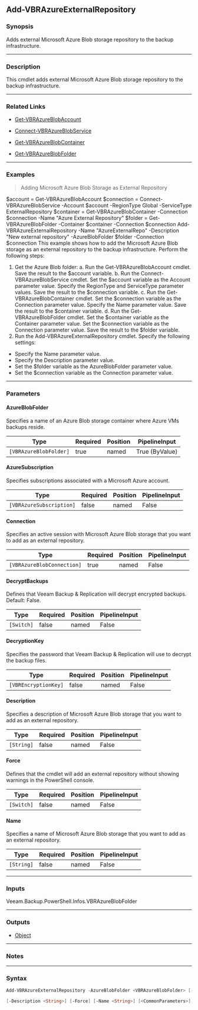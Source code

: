 Add-VBRAzureExternalRepository
------------------------------

### Synopsis
Adds external Microsoft Azure Blob storage repository to the backup infrastructure.

---

### Description

This cmdlet adds external Microsoft Azure Blob storage repository to the backup infrastructure.

---

### Related Links
* [Get-VBRAzureBlobAccount](Get-VBRAzureBlobAccount)

* [Connect-VBRAzureBlobService](Connect-VBRAzureBlobService)

* [Get-VBRAzureBlobContainer](Get-VBRAzureBlobContainer)

* [Get-VBRAzureBlobFolder](Get-VBRAzureBlobFolder)

---

### Examples
> Adding Microsoft Azure Blob Storage as External Repository

$account = Get-VBRAzureBlobAccount
$connection = Connect-VBRAzureBlobService -Account $account -RegionType Global -ServiceType ExternalRepository
$container = Get-VBRAzureBlobContainer -Connection $connection -Name "Azure External Repository"
$folder = Get-VBRAzureBlobFolder -Container $container -Connection $connection
Add-VBRAzureExternalRepository -Name "AzureExternalRepo" -Description "New external repository" -AzureBlobFolder $folder -Connection $connection
This example shows how to add the Microsoft Azure Blob storage as an external repository to the backup infrastructure.
Perform the following steps:
1. Get the Azure Blob folder:
a. Run the Get-VBRAzureBlobAccount cmdlet. Save the result to the $account variable.
b. Run the Connect-VBRAzureBlobService cmdlet. Set the $account variable as the Account parameter value. Specify the RegionType and ServiceType parameter values. Save the result to the $connection variable.
c. Run the Get-VBRAzureBlobContainer cmdlet. Set the $connection variable as the Connection parameter value. Specify the Name parameter value. Save the result to the $container variable.
d. Run the Get-VBRAzureBlobFolder cmdlet. Set the $container variable as the Container parameter value. Set the $connection variable as the Connection parameter value. Save the result to the $folder variable.
2. Run the Add-VBRAzureExternalRepository cmdlet. Specify the following settings:
- Specify the Name parameter value.
- Specify the Description parameter value.
- Set the $folder variable as the AzureBlobFolder parameter value.
- Set the $connection variable as the Connection parameter value.

---

### Parameters
#### **AzureBlobFolder**
Specifies a name of an Azure Blob storage container where Azure VMs backups reside.

|Type                  |Required|Position|PipelineInput |
|----------------------|--------|--------|--------------|
|`[VBRAzureBlobFolder]`|true    |named   |True (ByValue)|

#### **AzureSubscription**
Specifies subscriptions associated with a Microsoft Azure account.

|Type                    |Required|Position|PipelineInput|
|------------------------|--------|--------|-------------|
|`[VBRAzureSubscription]`|false   |named   |False        |

#### **Connection**
Specifies an active session with Microsoft Azure Blob storage that you want to add as an external repository.

|Type                      |Required|Position|PipelineInput|
|--------------------------|--------|--------|-------------|
|`[VBRAzureBlobConnection]`|true    |named   |False        |

#### **DecryptBackups**
Defines that Veeam Backup & Replication will decrypt encrypted backups.
Default: False.

|Type      |Required|Position|PipelineInput|
|----------|--------|--------|-------------|
|`[Switch]`|false   |named   |False        |

#### **DecryptionKey**
Specifies the password that Veeam Backup & Replication will use to decrypt the backup files.

|Type                |Required|Position|PipelineInput|
|--------------------|--------|--------|-------------|
|`[VBREncryptionKey]`|false   |named   |False        |

#### **Description**
Specifies a description of Microsoft Azure Blob storage that you want to add as an external repository.

|Type      |Required|Position|PipelineInput|
|----------|--------|--------|-------------|
|`[String]`|false   |named   |False        |

#### **Force**
Defines that the cmdlet will add an external repository without showing warnings in the PowerShell console.

|Type      |Required|Position|PipelineInput|
|----------|--------|--------|-------------|
|`[Switch]`|false   |named   |False        |

#### **Name**
Specifies a name of Microsoft Azure Blob storage that you want to add as an external repository.

|Type      |Required|Position|PipelineInput|
|----------|--------|--------|-------------|
|`[String]`|false   |named   |False        |

---

### Inputs
Veeam.Backup.PowerShell.Infos.VBRAzureBlobFolder

---

### Outputs
* [Object](https://learn.microsoft.com/en-us/dotnet/api/System.Object)

---

### Notes

---

### Syntax
```PowerShell
Add-VBRAzureExternalRepository -AzureBlobFolder <VBRAzureBlobFolder> [-AzureSubscription <VBRAzureSubscription>] -Connection <VBRAzureBlobConnection> [-DecryptBackups] [-DecryptionKey <VBREncryptionKey>] 
```
```PowerShell
[-Description <String>] [-Force] [-Name <String>] [<CommonParameters>]
```
